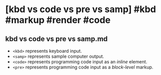 # [kbd vs code vs pre vs samp] #kbd #markup #render #code

## kbd vs code vs pre vs samp.md

- `<kbd>` represents keyboard input.
- `<samp>` represents sample computer output.
- `<code>` represents programming code input as an _inline_ element. 
- `<pre>` represents programming code input as a _block-level_ markup.

